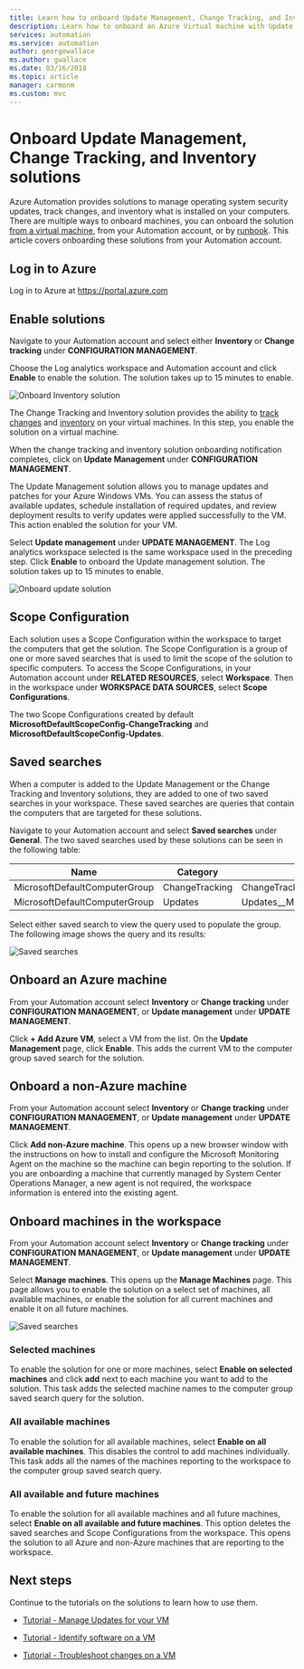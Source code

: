 ```yaml
---
title: Learn how to onboard Update Management, Change Tracking, and Inventory solutions in Azure Automation
description: Learn how to onboard an Azure Virtual machine with Update Management, Change Tracking, and Inventory solutions that are part of Azure Automation
services: automation
ms.service: automation
author: georgewallace
ms.author: gwallace
ms.date: 03/16/2018
ms.topic: article
manager: carmonm
ms.custom: mvc
---
```


# Onboard Update Management, Change Tracking, and Inventory solutions

Azure Automation provides solutions to manage operating system security updates, track changes, and inventory what is installed on your computers. There are multiple ways to onboard machines, you can onboard the solution [from a virtual machine](automation-onboard-solutions-from-vm.md), from your Automation account, or by [runbook](automation-onboard-solutions.md). This article covers onboarding these solutions from your Automation account.

## Log in to Azure

Log in to Azure at https://portal.azure.com

## Enable solutions

Navigate to your Automation account and select either **Inventory** or **Change tracking** under **CONFIGURATION MANAGEMENT**.

Choose the Log analytics workspace and Automation account and click **Enable** to enable the solution. The solution takes up to 15 minutes to enable.

![Onboard Inventory solution](media/automation-onboard-solutions-from-automation-account/onboardsolutions.png)

The Change Tracking and Inventory solution provides the ability to [track changes](automation-vm-change-tracking.md) and [inventory](automation-vm-inventory.md) on your virtual machines. In this step, you enable the solution on a virtual machine.

When the change tracking and inventory solution onboarding notification completes, click on **Update Management** under **CONFIGURATION MANAGEMENT**.

The Update Management solution allows you to manage updates and patches for your Azure Windows VMs. You can assess the status of available updates, schedule installation of required updates, and review deployment results to verify updates were applied successfully to the VM. This action enabled the solution for your VM.

Select **Update management** under **UPDATE MANAGEMENT**. The Log analytics workspace selected is the same workspace used in the preceding step. Click **Enable** to onboard the Update management solution. The solution takes up to 15 minutes to enable.

![Onboard update solution](media/automation-onboard-solutions-from-automation-account/onboardsolutions2.png)

## Scope Configuration

Each solution uses a Scope Configuration within the workspace to target the computers that get the solution. The Scope Configuration is a group of one or more saved searches that is used to limit the scope of the solution to specific computers. To access the Scope Configurations, in your Automation account under **RELATED RESOURCES**, select **Workspace**. Then in the workspace under **WORKSPACE DATA SOURCES**, select **Scope Configurations**.

The two Scope Configurations created by default **MicrosoftDefaultScopeConfig-ChangeTracking** and **MicrosoftDefaultScopeConfig-Updates**.

## Saved searches

When a computer is added to the Update Management or the Change Tracking and Inventory solutions, they are added to one of two saved searches in your workspace. These saved searches are queries that contain the computers that are targeted for these solutions.

Navigate to your Automation account and select **Saved searches** under **General**. The two saved searches used by these solutions can be seen in the following table:

|Name     |Category  |Alias  |
|---------|---------|---------|
|MicrosoftDefaultComputerGroup     |  ChangeTracking       | ChangeTracking__MicrosoftDefaultComputerGroup        |
|MicrosoftDefaultComputerGroup     | Updates        | Updates__MicrosoftDefaultComputerGroup         |

Select either saved search to view the query used to populate the group. The following image shows the query and its results:

![Saved searches](media/automation-onboard-solutions-from-automation-account/savedsearch.png)

## Onboard an Azure machine

From your Automation account select **Inventory** or **Change tracking** under **CONFIGURATION MANAGEMENT**, or **Update management** under **UPDATE MANAGEMENT**.

Click **+ Add Azure VM**, select a VM from the list. On the **Update Management** page, click **Enable**. This adds the current VM to the computer group saved search for the solution.

## Onboard a non-Azure machine

From your Automation account select **Inventory** or **Change tracking** under **CONFIGURATION MANAGEMENT**, or **Update management** under **UPDATE MANAGEMENT**.

Click **Add non-Azure machine**. This opens up a new browser window with the instructions on how to install and configure the Microsoft Monitoring Agent on the machine so the machine can begin reporting to the solution. If you are onboarding a machine that currently managed by System Center Operations Manager, a new agent is not required, the workspace information is entered into the existing agent.

## Onboard machines in the workspace

From your Automation account select **Inventory** or **Change tracking** under **CONFIGURATION MANAGEMENT**, or **Update management** under **UPDATE MANAGEMENT**.

Select **Manage machines**. This opens up the **Manage Machines** page. This page allows you to enable the solution on a select set of machines, all available machines, or enable the solution for all current machines and enable it on all future machines.

![Saved searches](media/automation-onboard-solutions-from-automation-account/managemachines.png)

### Selected machines

To enable the solution for one or more machines, select **Enable on selected machines** and click **add** next to each machine you want to add to the solution. This task adds the selected machine names to the computer group saved search query for the solution.

### All available machines

To enable the solution for all available machines, select **Enable on all available machines**. This disables the control to add machines individually. This task adds all the names of the machines reporting to the workspace to the computer group saved search query.

### All available and future machines

To enable the solution for all available machines and all future machines, select **Enable on all available and future machines**. This option deletes the saved searches and Scope Configurations from the workspace. This opens the solution to all Azure and non-Azure machines that are reporting to the workspace.

## Next steps

Continue to the tutorials on the solutions to learn how to use them.

* [Tutorial - Manage Updates for your VM](automation-tutorial-update-management.md)

* [Tutorial - Identify software on a VM](automation-tutorial-installed-software.md)

* [Tutorial - Troubleshoot changes on a VM](automation-tutorial-troubleshoot-changes.md)